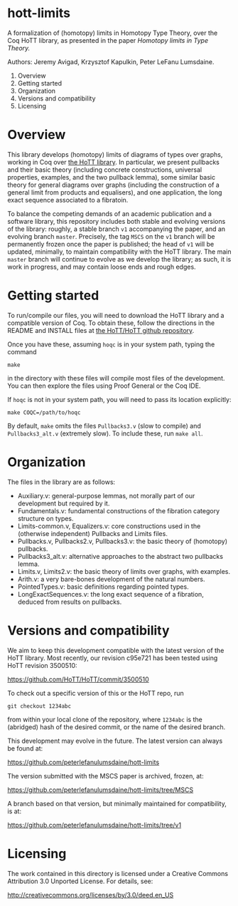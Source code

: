 hott-limits
===========

A formalization of (homotopy) limits in Homotopy Type Theory, over the Coq HoTT library, as presented in the paper *Homotopy limits in Type Theory.*

Authors: Jeremy Avigad, Krzysztof Kapulkin, Peter LeFanu Lumsdaine.

1. Overview
2. Getting started
3. Organization
4. Versions and compatibility
5. Licensing

# Overview #

This library develops (homotopy) limits of diagrams of types over graphs, working in Coq over [the HoTT library](http://www.github.com/HoTT/HoTT).  In particular, we present pullbacks and their basic theory (including concrete constructions, universal properties, examples, and the two pullback lemma), some similar basic theory for general diagrams over graphs (including the construction of a general limit from products and equalisers), and one application, the long exact sequence associated to a fibratoin.

To balance the competing demands of an academic publication and a software library, this repository includes both stable and evolving versions of the library: roughly, a stable branch `v1` accompanying the paper, and an evolving branch `master`.  Precisely, the tag `MSCS` on the `v1` branch will be permanently frozen once the paper is published; the head of `v1` will be updated, minimally, to maintain compatibility with the HoTT library.  The main `master` branch will continue to evolve as we develop the library; as such, it is work in progress, and may contain loose ends and rough edges.

# Getting started #

To run/compile our files, you will need to download the HoTT library and a compatible version of Coq. To obtain these, follow the directions in the README and INSTALL files at [the HoTT/HoTT github repository](https://github.com/HoTT/HoTT).

Once you have these, assuming `hoqc` is in your system path, typing the command

    make

in the directory with these files will compile most files of the development.  You can then explore the files using Proof General or the Coq IDE.

If `hoqc` is not in your system path, you will need to pass its location explicitly:

    make COQC=/path/to/hoqc

By default, `make` omits the files `Pullbacks3.v` (slow to compile) and `Pullbacks3_alt.v` (extremely slow).  To include these, run `make all`.

# Organization #

The files in the library are as follows:

- Auxiliary.v: general-purpose lemmas, not morally part of our development but required by it.
- Fundamentals.v: fundamental constructions of the fibration category structure on types.
- Limits-common.v, Equalizers.v: core constructions used in the (otherwise independent) Pullbacks and Limits files.
- Pullbacks.v, Pullbacks2.v, Pullbacks3.v: the basic theory of (homotopy) pullbacks.
- Pullbacks3_alt.v: alternative approaches to the abstract two pullbacks lemma.
- Limits.v, Limits2.v: the basic theory of limits over graphs, with examples.
- Arith.v: a very bare-bones development of the natural numbers.
- PointedTypes.v: basic definitions regarding pointed types.
- LongExactSequences.v: the long exact sequence of a fibration, deduced from results on pullbacks.

# Versions and compatibility #

We aim to keep this development compatible with the latest version of the HoTT library.  Most recently, our revision c95e721 has been tested using HoTT revision 3500510:

  https://github.com/HoTT/HoTT/commit/3500510

To check out a specific version of this or the HoTT repo, run

    git checkout 1234abc

from within your local clone of the repository, where `1234abc` is the (abridged) hash of the desired commit, or the name of the desired branch.

This development may evolve in the future. The latest version can always be found at:

  https://github.com/peterlefanulumsdaine/hott-limits

The version submitted with the MSCS paper is archived, frozen, at:

  https://github.com/peterlefanulumsdaine/hott-limits/tree/MSCS

A branch based on that version, but minimally maintained for compatibility, is at:

  https://github.com/peterlefanulumsdaine/hott-limits/tree/v1
  
# Licensing #

The work contained in this directory is licensed under a Creative Commons Attribution 3.0 Unported License. For details, see: 

  http://creativecommons.org/licenses/by/3.0/deed.en_US
